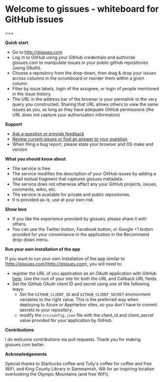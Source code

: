 # Welcome to gissues - whiteboard for GitHub issues
===

**Quick start**

- Go to http://gissues.com
- Log in to GitHub using your GitHub credentials and authorize gissues.com to manipulate issues in your public github repositories (using OAuth).
- Choose a repository from the drop-down, then drag & drop your issues across columns in the scrumboard or reorder them within a given column.
- Filter by issue labels, login of the assignee, or login of people mentioned in the issue history.
- The URL in the address bar of the browser is your permalink to the very query you constructed. Sharing that URL allows others to view the same issues as you, as long as they have adequate GitHub permissions (the URL does not capture your authorization information)

**Support**

- [Ask a question or provide feedback](https://github.com/tjanczuk/gissues/issues/new)
- [Review current issues or find an answer to your question](https://github.com/tjanczuk/gissues/issues)
- When filing a bug report, please state your browser and OS make and version

**What you should know about**

- The service is free. 
- The service modifies the description of your GitHub issues by adding a small textual fragment that captures gissues metadata. 
- The service does not otherwise affect any your GitHub projects, issues, comments, wikis, etc. 
- The service is available for private and public repositories.
- It is provided as-is, use at your own risk. 

**Show love**

- If you like the experience provided by gissues, please share it with others.
- You can use the Twitter button, Facebook button, or Google +1 button provided for your convenience in the application in the Recommend drop-down menu.

**Run your own installation of the app**

If you want to run your own installation of the app similar to [http://gissues.com](http://gissues.com), you will need to:

- register the URL of you application as an OAuth application with GitHub [here](https://github.com/settings/applications/new). Use the root of your site for both the URL and Callback URL fields.
- Set the GitHub OAuth client ID and secret using *one* of the following ways:
  - Set the `GITHUB_CLIENT_ID` and `GITHUB_CLIENT_SECRET` environment variables to the right value. This is the preferred way when deploying to Azure or AppHarbor sites, so you don't have to commit secrets to your repository.
  - modify the `src/config.json` file with the client_id and client_secret value provided for your application by GitHub.

**Contributions**

I do welcome contributions via pull requests. Thank you for making gissues.com better.

**Acknowledgements**

Special thanks to Starbucks coffee and Tully's coffee for coffee and free WiFi, and King County Library in Sammamish, WA for an inspiring location overlooking the Olympic Mountains (and free WiFi). 